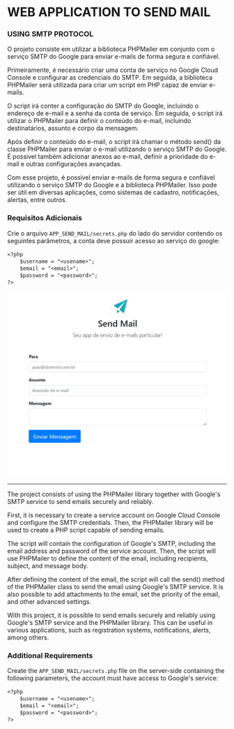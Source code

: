 # WEB APPLICATION TO SEND MAIL 
### USING SMTP PROTOCOL

O projeto consiste em utilizar a biblioteca PHPMailer em conjunto com o serviço SMTP do Google para enviar e-mails de forma segura e confiável.

Primeiramente, é necessário criar uma conta de serviço no Google Cloud Console e configurar as credenciais do SMTP. Em seguida, a biblioteca PHPMailer será utilizada para criar um script em PHP capaz de enviar e-mails.

O script irá conter a configuração do SMTP do Google, incluindo o endereço de e-mail e a senha da conta de serviço. Em seguida, o script irá utilizar o PHPMailer para definir o conteúdo do e-mail, incluindo destinatários, assunto e corpo da mensagem.

Após definir o conteúdo do e-mail, o script irá chamar o método send() da classe PHPMailer para enviar o e-mail utilizando o serviço SMTP do Google. É possível também adicionar anexos ao e-mail, definir a prioridade do e-mail e outras configurações avançadas.

Com esse projeto, é possível enviar e-mails de forma segura e confiável utilizando o serviço SMTP do Google e a biblioteca PHPMailer. Isso pode ser útil em diversas aplicações, como sistemas de cadastro, notificações, alertas, entre outros.


### Requisitos Adicionais
Crie o arquivo `APP_SEND_MAIL/secrets.php` do lado do servidor contendo os seguintes parâmetros, a conta deve possuir acesso ao serviço do google:
```.php
<?php
    $username = "<usename>";
    $email = "<email>";
    $password = "<password>";
?>
```

![](demo.png)

---

The project consists of using the PHPMailer library together with Google's SMTP service to send emails securely and reliably.

First, it is necessary to create a service account on Google Cloud Console and configure the SMTP credentials. Then, the PHPMailer library will be used to create a PHP script capable of sending emails.

The script will contain the configuration of Google's SMTP, including the email address and password of the service account. Then, the script will use PHPMailer to define the content of the email, including recipients, subject, and message body.

After defining the content of the email, the script will call the send() method of the PHPMailer class to send the email using Google's SMTP service. It is also possible to add attachments to the email, set the priority of the email, and other advanced settings.

With this project, it is possible to send emails securely and reliably using Google's SMTP service and the PHPMailer library. This can be useful in various applications, such as registration systems, notifications, alerts, among others.

### Additional Requirements
Create the `APP_SEND_MAIL/secrets.php` file on the server-side containing the following parameters, the account must have access to Google's service:

```.php
<?php
    $username = "<usename>";
    $email = "<email>";
    $password = "<password>";
?>
```
